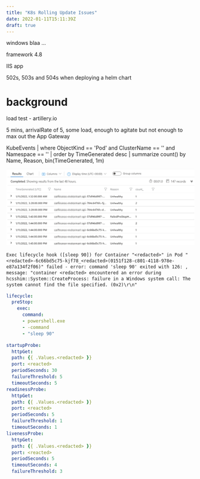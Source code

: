 ```yaml
---
title: "K8s Rolling Update Issues"
date: 2022-01-11T15:11:39Z
draft: true
---
```


windows blaa ...

framework 4.8

IIS app

502s, 503s and 504s when deploying a helm chart


# background

load test - artillery.io

5 mins, arrivalRate of 5, some load, enough to agitate but not enough to max out the App Gateway

KubeEvents 
| where ObjectKind == 'Pod' and  ClusterName == '<redacted>'  and  Namespace == '<redacted>'
| order by TimeGenerated desc 
| summarize count() by Name, Reason, bin(TimeGenerated, 1m)

![](img/2022-01-12-09-05-20.png)

```
Exec lifecycle hook ([sleep 90]) for Container "<redacted>" in Pod "<redacted>-6c66bd5c75-kjf78_<redacted>(0151f128-c801-4118-978e-e87a134f2f06)" failed - error: command 'sleep 90' exited with 126: , message: "container <redacted> encountered an error during hcsshim::System::CreateProcess: failure in a Windows system call: The system cannot find the file specified. (0x2)\r\n"
```


```yml
lifecycle:
  preStop:
    exec:
      command: 
      - powershell.exe
      - -command
      - "sleep 90"
```

```yaml
startupProbe:
  httpGet:
  path: {{ .Values.<redacted> }}
  port: <reacted>
  periodSeconds: 30          
  failureThreshold: 5     
  timeoutSeconds: 5               
readinessProbe:
  httpGet:
  path: {{ .Values.<redacted> }}
  port: <reacted>
  periodSeconds: 5
  failureThreshold: 1        
  timeoutSeconds: 1
livenessProbe:
  httpGet:
  path: {{ .Values.<redacted> }}
  port: <reacted>
  periodSeconds: 5
  timeoutSeconds: 4
  failureThreshold: 3             
```